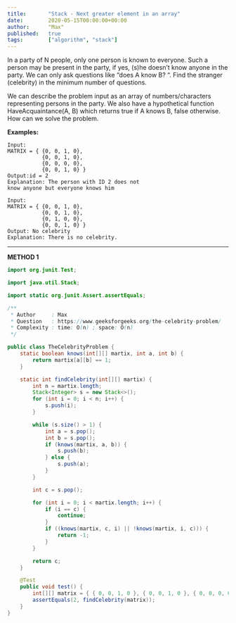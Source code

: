 ```yaml
---
title:       "Stack - Next greater element in an array"
date:        2020-05-15T00:00:00+00:00
author:      "Max"
published:   true
tags:        ["algorithm", "stack"]
---
```


In a party of N people, only one person is known to everyone. Such a person may be present in the party, if yes, (s)he doesn’t know anyone in the party. We can only ask questions like “does A know B? “. Find the stranger (celebrity) in the minimum number of questions.

We can describe the problem input as an array of numbers/characters representing persons in the party. We also have a hypothetical function HaveAcquaintance(A, B) which returns true if A knows B, false otherwise. How can we solve the problem.

**Examples:**

```
Input:
MATRIX = { {0, 0, 1, 0},
           {0, 0, 1, 0},
           {0, 0, 0, 0},
           {0, 0, 1, 0} }
Output:id = 2
Explanation: The person with ID 2 does not
know anyone but everyone knows him

Input:
MATRIX = { {0, 0, 1, 0},
           {0, 0, 1, 0},
           {0, 1, 0, 0},
           {0, 0, 1, 0} }
Output: No celebrity
Explanation: There is no celebrity.
```

---

**METHOD 1**

```java
import org.junit.Test;

import java.util.Stack;

import static org.junit.Assert.assertEquals;

/**
 * Author     : Max
 * Question   : https://www.geeksforgeeks.org/the-celebrity-problem/
 * Complexity : time: O(n) ; space: O(n)
 */

public class TheCelebrityProblem {
    static boolean knows(int[][] martix, int a, int b) {
        return martix[a][b] == 1;
    }

    static int findCelebrity(int[][] martix) {
        int n = martix.length;
        Stack<Integer> s = new Stack<>();
        for (int i = 0; i < n; i++) {
            s.push(i);
        }

        while (s.size() > 1) {
            int a = s.pop();
            int b = s.pop();
            if (knows(martix, a, b)) {
                s.push(b);
            } else {
                s.push(a);
            }
        }

        int c = s.pop();

        for (int i = 0; i < martix.length; i++) {
            if (i == c) {
                continue;
            }
            if ((knows(martix, c, i) || !knows(martix, i, c))) {
                return -1;
            }
        }

        return c;
    }

    @Test
    public void test() {
        int[][] matrix = { { 0, 0, 1, 0 }, { 0, 0, 1, 0 }, { 0, 0, 0, 0 }, { 0, 0, 1, 0 } };
        assertEquals(2, findCelebrity(matrix));
    }
}
```
